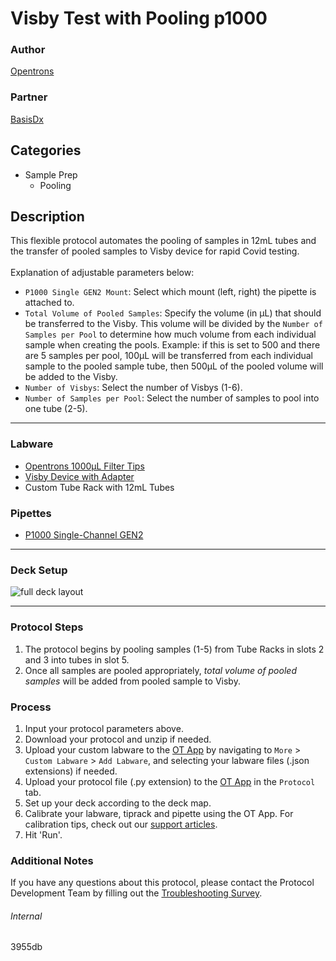 # Visby Test with Pooling p1000

### Author
[Opentrons](https://opentrons.com/)

### Partner
[BasisDx](https://www.basisdx.org/)

## Categories
* Sample Prep
	* Pooling

## Description
This flexible protocol automates the pooling of samples in 12mL tubes and the transfer of pooled samples to Visby device for rapid Covid testing.</br>
</br>
Explanation of adjustable parameters below:
* `P1000 Single GEN2 Mount`: Select which mount (left, right) the pipette is attached to.
* `Total Volume of Pooled Samples`: Specify the volume (in µL) that should be transferred to the Visby. This volume will be divided by the `Number of Samples per Pool` to determine how much volume from each individual sample when creating the pools. Example: if this is set to 500 and there are 5 samples per pool, 100µL will be transferred from each individual sample to the pooled sample tube, then 500µL of the pooled volume will be added to the Visby.
* `Number of Visbys`: Select the number of Visbys (1-6).
* `Number of Samples per Pool`: Select the number of samples to pool into one tube (2-5).

---

### Labware
* [Opentrons 1000µL Filter Tips](https://shop.opentrons.com/collections/opentrons-tips/products/opentrons-1000ul-filter-tips)
* [Visby Device with Adapter](https://www.visbymedical.com/covid-19-test/)
* Custom Tube Rack with 12mL Tubes


### Pipettes
* [P1000 Single-Channel GEN2](https://shop.opentrons.com/collections/ot-2-pipettes/products/single-channel-electronic-pipette)


---

### Deck Setup
![full deck layout](https://opentrons-protocol-library-website.s3.amazonaws.com/custom-README-images/3955db/Visby+OT2+Maximum.png)


---

### Protocol Steps
1. The protocol begins by pooling samples (1-5) from Tube Racks in slots 2 and 3 into tubes in slot 5.
2. Once all samples are pooled appropriately, *total volume of pooled samples* will be added from pooled sample to Visby.


### Process
1. Input your protocol parameters above.
2. Download your protocol and unzip if needed.
3. Upload your custom labware to the [OT App](https://opentrons.com/ot-app) by navigating to `More` > `Custom Labware` > `Add Labware`, and selecting your labware files (.json extensions) if needed.
4. Upload your protocol file (.py extension) to the [OT App](https://opentrons.com/ot-app) in the `Protocol` tab.
5. Set up your deck according to the deck map.
6. Calibrate your labware, tiprack and pipette using the OT App. For calibration tips, check out our [support articles](https://support.opentrons.com/en/collections/1559720-guide-for-getting-started-with-the-ot-2).
7. Hit 'Run'.

### Additional Notes
If you have any questions about this protocol, please contact the Protocol Development Team by filling out the [Troubleshooting Survey](https://protocol-troubleshooting.paperform.co/).

###### Internal
3955db
